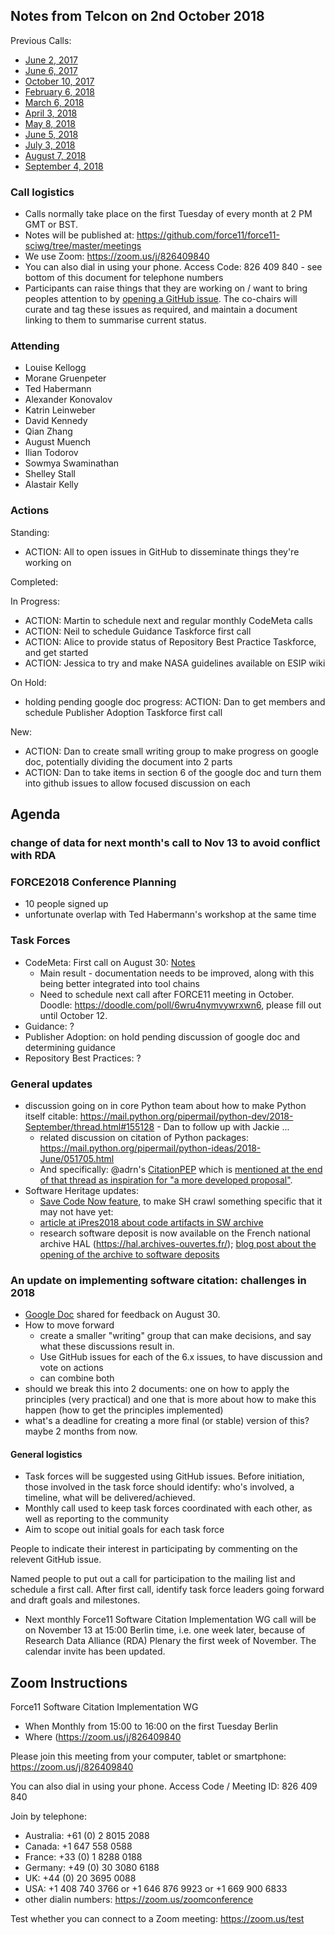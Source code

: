 ## Notes from Telcon on 2nd October 2018

Previous Calls:
 - [June 2, 2017](https://github.com/force11/force11-sciwg/blob/master/meetings/20170602-Notes.md)
 - [June 6, 2017](https://github.com/force11/force11-sciwg/blob/master/meetings/20170606-Notes.md)
 - [October 10, 2017](https://github.com/force11/force11-sciwg/blob/master/meetings/20171010-Notes.md)
 - [February 6, 2018](https://github.com/force11/force11-sciwg/blob/master/meetings/20180206-Notes.md)
 - [March 6, 2018](https://github.com/force11/force11-sciwg/blob/master/meetings/20180306-Notes.md)
 - [April 3, 2018](https://github.com/force11/force11-sciwg/blob/master/meetings/20180403-Notes.md)
 - [May 8, 2018](https://github.com/force11/force11-sciwg/blob/master/meetings/20180508-Notes.md)
 - [June 5, 2018](https://github.com/force11/force11-sciwg/blob/master/meetings/20180605-Notes.md)
 - [July 3, 2018](https://github.com/force11/force11-sciwg/blob/master/meetings/20180703-Notes.md)
 - [August 7, 2018](https://github.com/force11/force11-sciwg/blob/master/meetings/20180807-Notes.md)
 - [September 4, 2018](https://github.com/force11/force11-sciwg/blob/master/meetings/20180904-Notes.md)


### Call logistics

 - Calls normally take place on the first Tuesday of every month at 2 PM GMT or BST.
 - Notes will be published at: https://github.com/force11/force11-sciwg/tree/master/meetings
 - We use Zoom: https://zoom.us/j/826409840
 - You can also dial in using your phone. Access Code: 826 409 840 - see bottom of this document for telephone numbers
 - Participants can raise things that they are working on / want to bring peoples attention to by [opening a GitHub issue](https://github.com/force11/force11-sciwg/issues). The co-chairs will curate and tag these issues as required, and maintain a document linking to them to summarise current status.

### Attending

* Louise Kellogg
* Morane Gruenpeter
* Ted Habermann
* Alexander Konovalov
* Katrin Leinweber
* David Kennedy
* Qian Zhang
* August Muench
* Ilian Todorov
* Sowmya Swaminathan
* Shelley Stall
* Alastair Kelly


### Actions

Standing:
 * ACTION: All to open issues in GitHub to disseminate things they're working on

Completed:
 
In Progress:
 * ACTION: Martin to schedule next and regular monthly CodeMeta calls
 * ACTION: Neil to schedule Guidance Taskforce first call
 * ACTION: Alice to provide status of Repository Best Practice Taskforce, and get started
 * ACTION: Jessica to try and make NASA guidelines available on ESIP wiki
 
On Hold: 
 * holding pending google doc progress: ACTION: Dan to get members and schedule Publisher Adoption Taskforce first call

New:
 * ACTION: Dan to create small writing group to make progress on google doc, potentially dividing the document into 2 parts
 * ACTION: Dan to take items in section 6 of the google doc and turn them into github issues to allow focused discussion on each
 
## Agenda

### change of data for next month's call to Nov 13 to avoid conflict with RDA

### FORCE2018 Conference Planning

* 10 people signed up
* unfortunate overlap with Ted Habermann's workshop at the same time

### Task Forces

* CodeMeta: First call on August 30: [Notes](https://github.com/force11/force11-sciwg/blob/master/meetings/20180820-codemeta.md)
  * Main result - documentation needs to be improved, along with this being better integrated into tool chains
  * Need to schedule next call after FORCE11 meeting in October. Doodle: https://doodle.com/poll/6wru4nymvywrxwn6, please fill out until October 12.
* Guidance: ?
* Publisher Adoption: on hold pending discussion of google doc and determining guidance
* Repository Best Practices: ?

### General updates

* discussion going on in core Python team about how to make Python itself citable: https://mail.python.org/pipermail/python-dev/2018-September/thread.html#155128 - Dan to follow up with Jackie ...
  * related discussion on citation of Python packages: https://mail.python.org/pipermail/python-ideas/2018-June/051705.html
  * And specifically: @adrn's [CitationPEP](https://github.com/adrn/CitationPEP) which is [mentioned at the end of that thread as inspiration for "a more developed proposal"](https://mail.python.org/pipermail/python-dev/2018-September/155297.html).
* Software Heritage updates:
  * [Save Code Now feature](https://archive.softwareheritage.org/browse/origin/save/), to make SH crawl something specific that it may not have yet: 
  * [article at iPres2018 about code artifacts in SW archive](https://hal.inria.fr/hal-01865790)
  * research software deposit is now available on the French national archive HAL (https://hal.archives-ouvertes.fr/); [blog post about the opening of the archive to software deposits](https://www.softwareheritage.org/2018/09/28/depositing-scientific-software-into-software-heritage/)

### An update on implementing software citation: challenges in 2018

* [Google Doc](https://docs.google.com/document/d/1ze2Bh0pZXCy7_bHcC7CumQRmBAv8qP6reao4yU4JToY/edit?ts=5b8e056c#heading=h.r16j7ecdqpc3) shared for feedback on August 30.
* How to move forward
  * create a smaller "writing" group that can make decisions, and say what these discussions result in.
  * Use GitHub issues for each of the 6.x issues, to have discussion and vote on actions
  * can combine both
* should we break this into 2 documents: one on how to apply the principles (very practical) and one that is more about how to make this happen (how to get the principles implemented)
* what's a deadline for creating a more final (or stable) version of this?  maybe 2 months from now.
  
#### General logistics

- Task forces will be suggested using GitHub issues. Before initiation, those involved in the task force should identify: who's involved, a timeline, what will be delivered/achieved.
- Monthly call used to keep task forces coordinated with each other, as well as reporting to the community
- Aim to scope out initial goals for each task force

People to indicate their interest in participating by commenting on the relevent GitHub issue.

Named people to put out a call for participation to the mailing list and schedule a first call. After first call, identify task force leaders going forward and draft goals and milestones.

- Next monthly Force11 Software Citation Implementation WG call will be on November 13 at 15:00 Berlin time, i.e. one week later, because of Research Data Alliance (RDA) Plenary the first week of November. The calendar invite has been updated.

## Zoom Instructions

Force11 Software Citation Implementation WG
 - When    Monthly from 15:00 to 16:00 on the first Tuesday Berlin
 - Where   (https://zoom.us/j/826409840

Please join this meeting from your computer, tablet or smartphone: https://zoom.us/j/826409840

You can also dial in using your phone. Access Code / Meeting ID: 826 409 840

Join by telephone: 
 - Australia: +61 (0) 2 8015 2088
 - Canada: +1 647 558 0588
 - France: +33 (0) 1 8288 0188
 - Germany: +49 (0) 30 3080 6188
 - UK: +44 (0) 20 3695 0088
 - USA: +1 408 740 3766 or +1 646 876 9923 or +1 669 900 6833
 - other dialin numbers: https://zoom.us/zoomconference
 
 Test whether you can connect to a Zoom meeting: https://zoom.us/test
